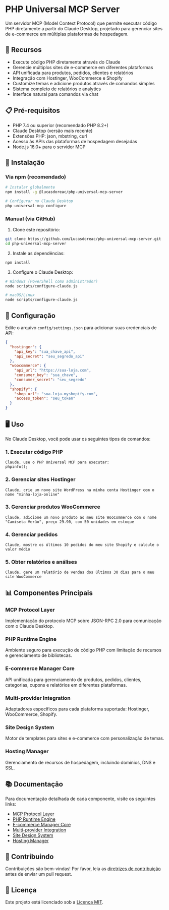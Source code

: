 # PHP Universal MCP Server

Um servidor MCP (Model Context Protocol) que permite executar código PHP diretamente a partir do Claude Desktop, projetado para gerenciar sites de e-commerce em múltiplas plataformas de hospedagem.

## 🚀 Recursos

- Execute código PHP diretamente através do Claude
- Gerencie múltiplos sites de e-commerce em diferentes plataformas
- API unificada para produtos, pedidos, clientes e relatórios
- Integração com Hostinger, WooCommerce e Shopify
- Customize temas e adicione produtos através de comandos simples
- Sistema completo de relatórios e analytics
- Interface natural para comandos via chat

## 📋 Pré-requisitos

- PHP 7.4 ou superior (recomendado PHP 8.2+)
- Claude Desktop (versão mais recente)
- Extensões PHP: json, mbstring, curl
- Acesso às APIs das plataformas de hospedagem desejadas
- Node.js 16.0+ para o servidor MCP

## 💾 Instalação

### Via npm (recomendado)

```bash
# Instalar globalmente
npm install -g @lucasdoreac/php-universal-mcp-server

# Configurar no Claude Desktop
php-universal-mcp configure
```

### Manual (via GitHub)

1. Clone este repositório:
```bash
git clone https://github.com/Lucasdoreac/php-universal-mcp-server.git
cd php-universal-mcp-server
```

2. Instale as dependências:
```bash
npm install
```

3. Configure o Claude Desktop:
```bash
# Windows (PowerShell como administrador)
node scripts/configure-claude.js

# macOS/Linux
node scripts/configure-claude.js
```

## 🔧 Configuração

Edite o arquivo `config/settings.json` para adicionar suas credenciais de API:

```json
{
  "hostinger": {
    "api_key": "sua_chave_api",
    "api_secret": "seu_segredo_api"
  },
  "woocommerce": {
    "api_url": "https://sua-loja.com",
    "consumer_key": "sua_chave",
    "consumer_secret": "seu_segredo"
  },
  "shopify": {
    "shop_url": "sua-loja.myshopify.com",
    "access_token": "seu_token"
  }
}
```

## 🖥️ Uso

No Claude Desktop, você pode usar os seguintes tipos de comandos:

### 1. Executar código PHP

```
Claude, use o PHP Universal MCP para executar:
phpinfo();
```

### 2. Gerenciar sites Hostinger

```
Claude, crie um novo site WordPress na minha conta Hostinger com o nome "minha-loja-online"
```

### 3. Gerenciar produtos WooCommerce

```
Claude, adicione um novo produto ao meu site WooCommerce com o nome "Camiseta Verão", preço 29.90, com 50 unidades em estoque
```

### 4. Gerenciar pedidos

```
Claude, mostre os últimos 10 pedidos do meu site Shopify e calcule o valor médio
```

### 5. Obter relatórios e análises

```
Claude, gere um relatório de vendas dos últimos 30 dias para o meu site WooCommerce
```

## 📊 Componentes Principais

### MCP Protocol Layer
Implementação do protocolo MCP sobre JSON-RPC 2.0 para comunicação com o Claude Desktop.

### PHP Runtime Engine
Ambiente seguro para execução de código PHP com limitação de recursos e gerenciamento de bibliotecas.

### E-commerce Manager Core
API unificada para gerenciamento de produtos, pedidos, clientes, categorias, cupons e relatórios em diferentes plataformas.

### Multi-provider Integration
Adaptadores específicos para cada plataforma suportada: Hostinger, WooCommerce, Shopify.

### Site Design System
Motor de templates para sites e e-commerce com personalização de temas.

### Hosting Manager
Gerenciamento de recursos de hospedagem, incluindo domínios, DNS e SSL.

## 📚 Documentação

Para documentação detalhada de cada componente, visite os seguintes links:

- [MCP Protocol Layer](docs/protocol.md)
- [PHP Runtime Engine](docs/php-runtime.md)
- [E-commerce Manager Core](modules/ecommerce/README.md)
- [Multi-provider Integration](docs/providers.md)
- [Site Design System](docs/design.md)
- [Hosting Manager](docs/hosting.md)

## 🤝 Contribuindo

Contribuições são bem-vindas! Por favor, leia as [diretrizes de contribuição](CONTRIBUTING.md) antes de enviar um pull request.

## 📄 Licença

Este projeto está licenciado sob a [Licença MIT](LICENSE).